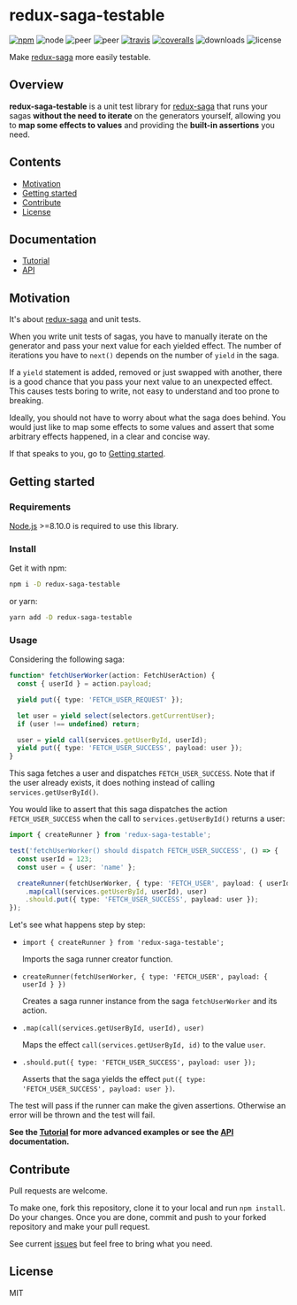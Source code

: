 # redux-saga-testable

[![npm](https://img.shields.io/npm/v/redux-saga-testable)][redux-saga-testable]
![node](https://img.shields.io/node/v/redux-saga-testable)
![peer](https://img.shields.io/npm/dependency-version/redux-saga-testable/peer/redux)
![peer](https://img.shields.io/npm/dependency-version/redux-saga-testable/peer/redux-saga)
[![travis](https://img.shields.io/travis/jeromeludmann/redux-saga-testable)](https://travis-ci.org/jeromeludmann/redux-saga-testable)
[![coveralls](https://img.shields.io/coveralls/github/jeromeludmann/redux-saga-testable)](https://coveralls.io/github/jeromeludmann/redux-saga-testable)
![downloads](https://img.shields.io/npm/dt/redux-saga-testable)
![license](https://img.shields.io/npm/l/redux-saga-testable)

Make [redux-saga] more easily testable.

## Overview

**redux-saga-testable** is a unit test library for [redux-saga] that runs your
sagas **without the need to iterate** on the generators yourself, allowing you
to **map some effects to values** and providing the **built-in assertions** you
need.

## Contents

- [Motivation]
- [Getting started]
- [Contribute]
- [License]

## Documentation

- [Tutorial]
- [API]

## Motivation

It's about [redux-saga] and unit tests.

When you write unit tests of sagas, you have to manually iterate on the
generator and pass your next value for each yielded effect. The number of
iterations you have to `next()` depends on the number of `yield` in the saga.

If a `yield` statement is added, removed or just swapped with another, there is
a good chance that you pass your next value to an unexpected effect. This causes
tests boring to write, not easy to understand and too prone to breaking.

Ideally, you should not have to worry about what the saga does behind. You would
just like to map some effects to some values and assert that some arbitrary
effects happened, in a clear and concise way.

If that speaks to you, go to [Getting started].

## Getting started

### Requirements

[Node.js] >=8.10.0 is required to use this library.

### Install

Get it with npm:

```sh
npm i -D redux-saga-testable
```

or yarn:

```sh
yarn add -D redux-saga-testable
```

### Usage

Considering the following saga:

```ts
function* fetchUserWorker(action: FetchUserAction) {
  const { userId } = action.payload;

  yield put({ type: 'FETCH_USER_REQUEST' });

  let user = yield select(selectors.getCurrentUser);
  if (user !== undefined) return;

  user = yield call(services.getUserById, userId);
  yield put({ type: 'FETCH_USER_SUCCESS', payload: user });
}
```

This saga fetches a user and dispatches `FETCH_USER_SUCCESS`. Note that if the
user already exists, it does nothing instead of calling
`services.getUserById()`.

You would like to assert that this saga dispatches the action
`FETCH_USER_SUCCESS` when the call to `services.getUserById()` returns a user:

```ts
import { createRunner } from 'redux-saga-testable';

test('fetchUserWorker() should dispatch FETCH_USER_SUCCESS', () => {
  const userId = 123;
  const user = { user: 'name' };

  createRunner(fetchUserWorker, { type: 'FETCH_USER', payload: { userId } })
    .map(call(services.getUserById, userId), user)
    .should.put({ type: 'FETCH_USER_SUCCESS', payload: user });
});
```

Let's see what happens step by step:

- ```code
  import { createRunner } from 'redux-saga-testable';
  ```

  Imports the saga runner creator function.

- ```code
  createRunner(fetchUserWorker, { type: 'FETCH_USER', payload: { userId } })
  ```

  Creates a saga runner instance from the saga `fetchUserWorker` and its action.

- ```code
  .map(call(services.getUserById, userId), user)
  ```

  Maps the effect `call(services.getUserById, id)` to the value `user`.

- ```code
  .should.put({ type: 'FETCH_USER_SUCCESS', payload: user });
  ```

  Asserts that the saga yields the effect
  `put({ type: 'FETCH_USER_SUCCESS', payload: user })`.

The test will pass if the runner can make the given assertions. Otherwise an
error will be thrown and the test will fail.

**See the [Tutorial] for more advanced examples or see the [API]
documentation.**

## Contribute

Pull requests are welcome.

To make one, fork this repository, clone it to your local and run `npm install`.
Do your changes. Once you are done, commit and push to your forked repository
and make your pull request.

See current [issues] but feel free to bring what you need.

## License

MIT

[motivation]: #motivation
[getting started]: #getting-started
[contribute]: #contribute
[license]: #license
[api]: docs/api.md
[tutorial]: docs/tutorial.md
[node.js]: https://nodejs.org/
[redux]: https://github.com/reduxjs/redux
[redux-saga]: https://github.com/redux-saga/redux-saga
[redux-saga-testable]: https://www.npmjs.com/package/redux-saga-testable
[issues]: https://github.com/jeromeludmann/redux-saga-testable/issues
